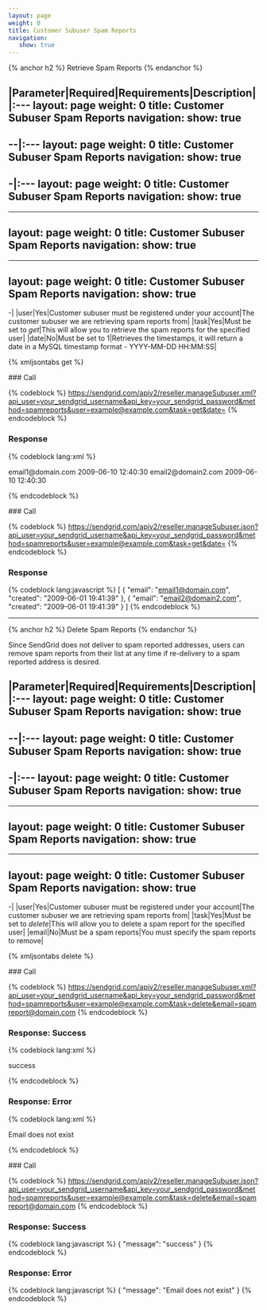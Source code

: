 ```yaml
---
layout: page
weight: 0
title: Customer Subuser Spam Reports
navigation:
   show: true
---
```


{% anchor h2 %} Retrieve Spam Reports {% endanchor %}


|Parameter|Required|Requirements|Description|
|:---
layout: page
weight: 0
title: Customer Subuser Spam Reports
navigation:
   show: true
---
--|:---
layout: page
weight: 0
title: Customer Subuser Spam Reports
navigation:
   show: true
---
-|:---
layout: page
weight: 0
title: Customer Subuser Spam Reports
navigation:
   show: true
---
---
layout: page
weight: 0
title: Customer Subuser Spam Reports
navigation:
   show: true
---
---
layout: page
weight: 0
title: Customer Subuser Spam Reports
navigation:
   show: true
---
-|
|user|Yes|Customer subuser must be registered under your account|The customer subuser we are retrieving spam reports from|
|task|Yes|Must be set to *get*|This will allow you to retrieve the spam reports for the specified user|
|date|No|Must be set to 1|Retrieves the timestamps, it will return a date in a MySQL timestamp format - YYYY-MM-DD HH:MM:SS|

{% xmljsontabs get %}

<div markdown="1" class="tab-content">
<div markdown="1" class="tab-pane" id="get-xml">
### Call

{% codeblock %} https://sendgrid.com/apiv2/reseller.manageSubuser.xml?api_user=your_sendgrid_username&api_key=your_sendgrid_password&method=spamreports&user=example@example.com&task=get&date= {% endcodeblock %}

### Response


{% codeblock lang:xml %}
<?xml version="1.0" encoding="ISO-8859-1"?>

<spamreports>
   <spamreport>
      <email>email1@domain.com</email>
      <created>2009-06-10 12:40:30</created>
   </spamreport>
   <spamreport>
      <email>email2@domain2.com</email>
      <created>2009-06-10 12:40:30</created>
   </spamreport>
</spamreports>

{% endcodeblock %}


</div>
<div markdown="1" class="tab-pane active" id="get-json">
### Call

{% codeblock %} https://sendgrid.com/apiv2/reseller.manageSubuser.json?api_user=your_sendgrid_username&api_key=your_sendgrid_password&method=spamreports&user=example@example.com&task=get&date= {% endcodeblock %}

### Response


{% codeblock lang:javascript %}
[
  {
    "email": "email1@domain.com",
    "created": "2009-06-01 19:41:39"
  },
  {
    "email": "email2@domain2.com",
    "created": "2009-06-01 19:41:39"
  }
]
{% endcodeblock %}


</div>
</div>

* * * * *


{% anchor h2 %} Delete Spam Reports {% endanchor %}


Since SendGrid does not deliver to spam reported addresses, users can remove spam reports from their list at any time if re-delivery to a spam reported address is desired.

|Parameter|Required|Requirements|Description|
|:---
layout: page
weight: 0
title: Customer Subuser Spam Reports
navigation:
   show: true
---
--|:---
layout: page
weight: 0
title: Customer Subuser Spam Reports
navigation:
   show: true
---
-|:---
layout: page
weight: 0
title: Customer Subuser Spam Reports
navigation:
   show: true
---
---
layout: page
weight: 0
title: Customer Subuser Spam Reports
navigation:
   show: true
---
---
layout: page
weight: 0
title: Customer Subuser Spam Reports
navigation:
   show: true
---
-|
|user|Yes|Customer subuser must be registered under your account|The customer subuser we are retrieving spam reports from|
|task|Yes|Must be set to *delete*|This will allow you to delete a spam report for the specified user|
|email|No|Must be a spam reports|You must specify the spam reports to remove|

{% xmljsontabs delete %}

<div markdown="1" class="tab-content">
<div markdown="1" class="tab-pane" id="delete-xml">
### Call

{% codeblock %} https://sendgrid.com/apiv2/reseller.manageSubuser.xml?api_user=your_sendgrid_username&api_key=your_sendgrid_password&method=spamreports&user=example@example.com&task=delete&email=spamreport@domain.com {% endcodeblock %}

### Response: Success


{% codeblock lang:xml %}
<?xml version="1.0" encoding="ISO-8859-1"?>

<result>
   <message>success</message>
</result>

{% endcodeblock %}


### Response: Error


{% codeblock lang:xml %}
<?xml version="1.0" encoding="ISO-8859-1"?>

<result>
   <message>Email does not exist</message>
</result>

{% endcodeblock %}


</div>
<div markdown="1" class="tab-pane active" id="delete-json">
### Call

{% codeblock %} https://sendgrid.com/apiv2/reseller.manageSubuser.json?api_user=your_sendgrid_username&api_key=your_sendgrid_password&method=spamreports&user=example@example.com&task=delete&email=spamreport@domain.com {% endcodeblock %}

### Response: Success


{% codeblock lang:javascript %}
{
  "message": "success"
}
{% endcodeblock %}


### Response: Error


{% codeblock lang:javascript %}
{
  "message": "Email does not exist"
}
{% endcodeblock %}


</div>
</div>

